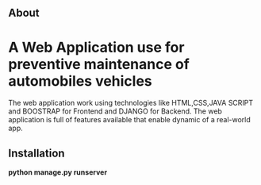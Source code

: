 ## About
# A Web Application use for preventive maintenance of automobiles vehicles
The web application work using technologies like HTML,CSS,JAVA SCRIPT and BOOSTRAP for Frontend and DJANGO for Backend.
The web application is full of features available that enable dynamic of a real-world app.

## Installation

**python manage.py runserver** 
